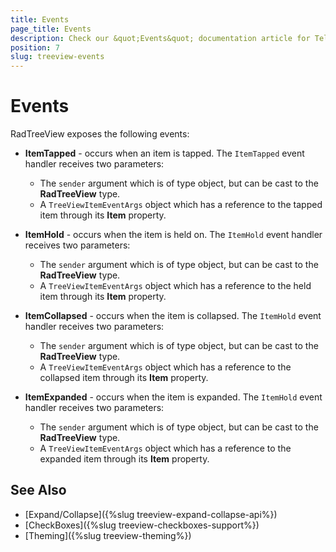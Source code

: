 ```yaml
---
title: Events
page_title: Events
description: Check our &quot;Events&quot; documentation article for Telerik TreeView for Xamarin control.
position: 7
slug: treeview-events
---
```


# Events

RadTreeView exposes the following events:

* **ItemTapped** - occurs when an item is tapped. The `ItemTapped` event handler receives two parameters:
	* The `sender` argument which is of type object, but can be cast to the **RadTreeView** type.
	* A `TreeViewItemEventArgs` object which has a reference to the tapped item through its **Item** property.
	
* **ItemHold** - occurs when the item is held on. The `ItemHold` event handler receives two parameters:
	* The `sender` argument which is of type object, but can be cast to the **RadTreeView** type.
	* A `TreeViewItemEventArgs` object which has a reference to the held item through its **Item** property.
	
* **ItemCollapsed** - occurs when the item is collapsed. The `ItemHold` event handler receives two parameters:
	* The `sender` argument which is of type object, but can be cast to the **RadTreeView** type.
	* A `TreeViewItemEventArgs` object which has a reference to the collapsed item through its **Item** property.
	
* **ItemExpanded** - occurs when the item is expanded. The `ItemHold` event handler receives two parameters:
	* The `sender` argument which is of type object, but can be cast to the **RadTreeView** type.
	* A `TreeViewItemEventArgs` object which has a reference to the expanded item through its **Item** property.

## See Also

* [Expand/Collapse]({%slug treeview-expand-collapse-api%})
* [CheckBoxes]({%slug treeview-checkboxes-support%})
* [Theming]({%slug treeview-theming%})
